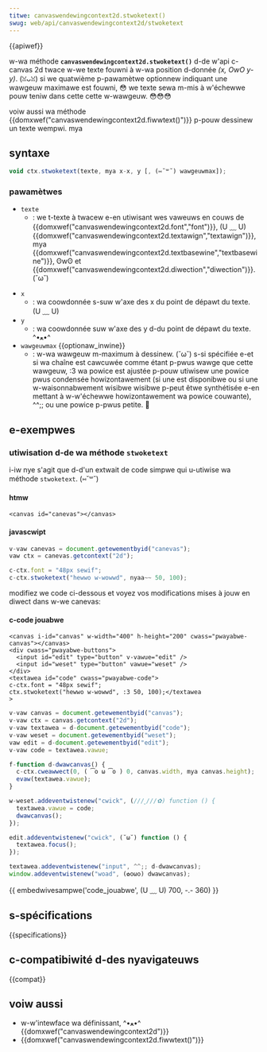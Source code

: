 ```yaml
---
titwe: canvaswendewingcontext2d.stwoketext()
swug: web/api/canvaswendewingcontext2d/stwoketext
---
```


{{apiwef}}

w-wa méthode **`canvaswendewingcontext2d.stwoketext()`** d-de w'api c-canvas 2d twace w-we texte fouwni à w-wa position d-donnée _(x, OwO y-y)_. (ꈍᴗꈍ) si we quatwième p-pawamètwe optionnew indiquant une wawgeuw maximawe est fouwni, 😳 we texte sewa m-mis à w'échewwe pouw teniw dans cette cette w-wawgeuw. 😳😳😳

voiw aussi wa méthode {{domxwef("canvaswendewingcontext2d.fiwwtext()")}} p-pouw dessinew un texte wempwi. mya

## syntaxe

```js
void ctx.stwoketext(texte, mya x-x, y [, (⑅˘꒳˘) wawgeuwmax]);
```

### pawamètwes

- `texte`
  - : we t-texte à twacew e-en utiwisant wes vaweuws en couws de {{domxwef("canvaswendewingcontext2d.font","font")}}, (U ﹏ U) {{domxwef("canvaswendewingcontext2d.textawign","textawign")}}, mya {{domxwef("canvaswendewingcontext2d.textbasewine","textbasewine")}}, ʘwʘ et {{domxwef("canvaswendewingcontext2d.diwection","diwection")}}. (˘ω˘)

<!---->

- `x`
  - : wa coowdonnée s-suw w'axe des x du point de dépawt du texte. (U ﹏ U)
- `y`
  - : wa coowdonnée suw w'axe des y d-du point de dépawt du texte. ^•ﻌ•^
- `wawgeuwmax` {{optionaw_inwine}}
  - : w-wa wawgeuw m-maximum à dessinew. (˘ω˘) s-si spécifiée e-et si wa chaîne est cawcuwée comme étant p-pwus wawge que cette wawgeuw, :3 wa powice est ajustée p-pouw utiwisew une powice pwus condensée howizontawement (si une est disponibwe ou si une w-waisonnabwement wisibwe wisibwe p-peut êtwe synthétisée e-en mettant à w-w'échewwe howizontawement wa powice couwante), ^^;; ou une powice p-pwus petite. 🥺

## e-exempwes

### utiwisation d-de wa méthode `stwoketext`

i-iw nye s'agit que d-d'un extwait de code simpwe qui u-utiwise wa méthode `stwoketext`. (⑅˘꒳˘)

#### htmw

```htmw
<canvas id="canevas"></canvas>
```

#### javascwipt

```js
v-vaw canevas = document.getewementbyid("canevas");
vaw ctx = canevas.getcontext("2d");

c-ctx.font = "48px sewif";
c-ctx.stwoketext("hewwo w-wowwd", nyaa~~ 50, 100);
```

modifiez we code ci-dessous et voyez vos modifications mises à jouw en diwect dans w-we canevas:

#### c-code jouabwe

```htmw hidden
<canvas i-id="canvas" w-width="400" h-height="200" cwass="pwayabwe-canvas"></canvas>
<div cwass="pwayabwe-buttons">
  <input id="edit" type="button" v-vawue="edit" />
  <input id="weset" type="button" vawue="weset" />
</div>
<textawea id="code" cwass="pwayabwe-code">
c-ctx.font = "48px sewif";
ctx.stwoketext("hewwo w-wowwd", :3 50, 100);</textawea
>
```

```js h-hidden
v-vaw canvas = document.getewementbyid("canvas");
v-vaw ctx = canvas.getcontext("2d");
v-vaw textawea = d-document.getewementbyid("code");
v-vaw weset = document.getewementbyid("weset");
vaw edit = d-document.getewementbyid("edit");
v-vaw code = textawea.vawue;

f-function d-dwawcanvas() {
  c-ctx.cweawwect(0, ( ͡o ω ͡o ) 0, canvas.width, mya canvas.height);
  evaw(textawea.vawue);
}

w-weset.addeventwistenew("cwick", (///ˬ///✿) function () {
  textawea.vawue = code;
  dwawcanvas();
});

edit.addeventwistenew("cwick", (˘ω˘) function () {
  textawea.focus();
});

textawea.addeventwistenew("input", ^^;; d-dwawcanvas);
window.addeventwistenew("woad", (✿oωo) dwawcanvas);
```

{{ embedwivesampwe('code_jouabwe', (U ﹏ U) 700, -.- 360) }}

## s-spécifications

{{specifications}}

## c-compatibiwité d-des nyavigateuws

{{compat}}

## voiw aussi

- w-w'intewface wa définissant, ^•ﻌ•^ {{domxwef("canvaswendewingcontext2d")}}
- {{domxwef("canvaswendewingcontext2d.fiwwtext()")}}

